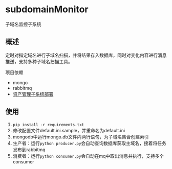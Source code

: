 # subdomainMonitor
子域名监控子系统
## 概述
定时对指定域名进行子域名扫描，并将结果存入数据库，同时对变化内容进行消息推送，支持多种子域名扫描工具。


项目依赖
- mongo
- rabbitmq
- [资产管理子系统部署](https://github.com/smilexxfire/assertManager)

## 使用
1. `pip install -r requirements.txt`
2. 修改配置文件default.ini.sample，并重命名为default.ini
3. mongodb中运行mongo.db文件内两行语句，为子域名集合创建索引
4. 生产者：运行`python producer.py`会自动查询数据库获取主域名，接着将任务发布到rabbitmq
5. 消费者：运行`python consumer.py`会自动在mq中取出消息并执行，支持多个consumer

